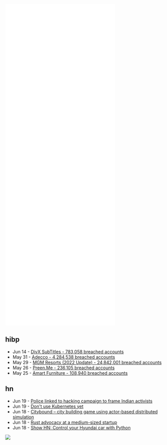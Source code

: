 ![Metrics](https://raw.githubusercontent.com/phixion/phixion/master/metrics.svg)

## hibp

<!--
for https://github.com/phixion/phixion/blob/main/.github/workflows/feeds.yml
-->
<!--START_SECTION:haveibeenpwnd-->
- Jun 14 - [DivX SubTitles - 783,058 breached accounts](https://haveibeenpwned.com/PwnedWebsites#DivXSubTitles)
- May 31 - [Adecco - 4,284,538 breached accounts](https://haveibeenpwned.com/PwnedWebsites#Adecco)
- May 29 - [MGM Resorts (2022 Update) - 24,842,001 breached accounts](https://haveibeenpwned.com/PwnedWebsites#MGM2022Update)
- May 26 - [Preen.Me - 236,105 breached accounts](https://haveibeenpwned.com/PwnedWebsites#PreenMe)
- May 25 - [Amart Furniture - 108,940 breached accounts](https://haveibeenpwned.com/PwnedWebsites#AmartFurniture)
<!--END_SECTION:haveibeenpwnd-->

## hn

<!--
for https://github.com/phixion/phixion/blob/main/.github/workflows/feeds.yml
-->
<!--START_SECTION:hn-->
- Jun 19 - [Police linked to hacking campaign to frame Indian activists](https://www.wired.com/story/modified-elephant-planted-evidence-hacking-police/)
- Jun 19 - [Don't use Kubernetes yet](https://matt-rickard.com/dont-use-kubernetes-yet/)
- Jun 18 - [Citybound – city building game using actor-based distributed simulation](https://aeplay.org/citybound)
- Jun 18 - [Rust advocacy at a medium-sized startup](https://briankung.dev/2022/06/14/rust-advocacy-at-a-medium-sized-startup/)
- Jun 18 - [Show HN: Control your Hyundai car with Python](https://github.com/synchronizing/bluelink)
<!--END_SECTION:hn-->

<!--
for https://yhype.me
-->
![](https://hit.yhype.me/github/profile?user_id=13013670)
